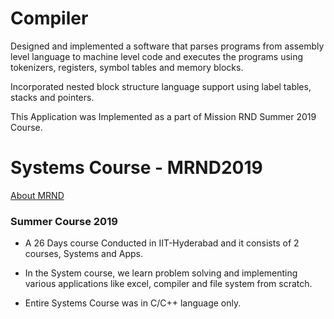 # Compiler
Designed and implemented a software that parses programs from assembly level language to machine level code and executes the programs using tokenizers, registers, symbol tables and memory blocks.

Incorporated nested block structure language support using label tables, stacks and pointers.

This Application was Implemented as a part of Mission RND Summer 2019 Course.

# Systems Course - MRND2019 

[About MRND](http://missionrnd.com/about-us/)

### Summer Course 2019

- A 26 Days course Conducted in IIT-Hyderabad and it consists of 2 courses, Systems and Apps.
	
- In the System course, we learn problem solving and implementing various applications like excel, compiler and file system from scratch.

- Entire Systems Course was in C/C++ language only.

